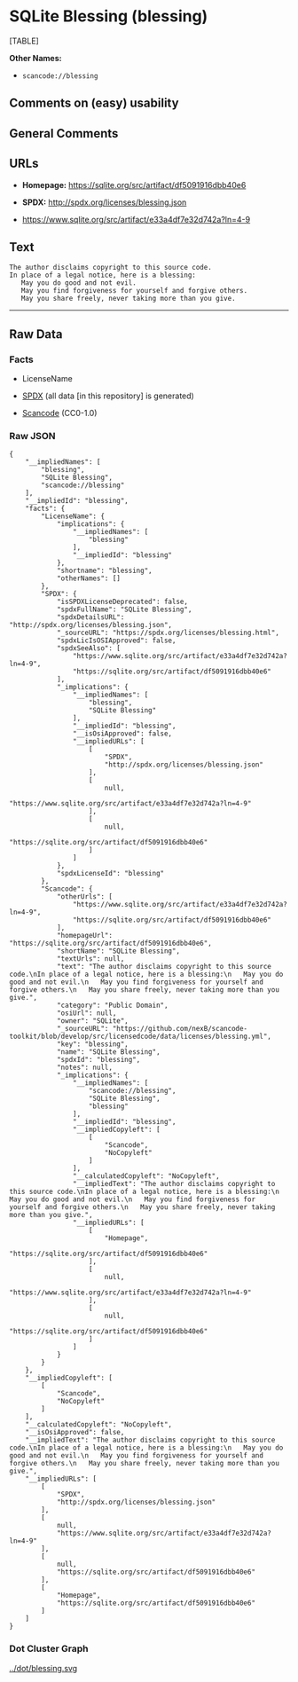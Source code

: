 SQLite Blessing (blessing)
==========================

[TABLE]

**Other Names:**

-   `scancode://blessing`

Comments on (easy) usability
----------------------------

General Comments
----------------

URLs
----

-   **Homepage:** https://sqlite.org/src/artifact/df5091916dbb40e6

-   **SPDX:** http://spdx.org/licenses/blessing.json

-   https://www.sqlite.org/src/artifact/e33a4df7e32d742a?ln=4-9

Text
----

    The author disclaims copyright to this source code.
    In place of a legal notice, here is a blessing:
       May you do good and not evil.
       May you find forgiveness for yourself and forgive others.
       May you share freely, never taking more than you give.

------------------------------------------------------------------------

Raw Data
--------

### Facts

-   LicenseName

-   [SPDX](https://spdx.org/licenses/blessing.html "SPDX") (all data
    \[in this repository\] is generated)

-   [Scancode](https://github.com/nexB/scancode-toolkit/blob/develop/src/licensedcode/data/licenses/blessing.yml "Scancode")
    (CC0-1.0)

### Raw JSON

    {
        "__impliedNames": [
            "blessing",
            "SQLite Blessing",
            "scancode://blessing"
        ],
        "__impliedId": "blessing",
        "facts": {
            "LicenseName": {
                "implications": {
                    "__impliedNames": [
                        "blessing"
                    ],
                    "__impliedId": "blessing"
                },
                "shortname": "blessing",
                "otherNames": []
            },
            "SPDX": {
                "isSPDXLicenseDeprecated": false,
                "spdxFullName": "SQLite Blessing",
                "spdxDetailsURL": "http://spdx.org/licenses/blessing.json",
                "_sourceURL": "https://spdx.org/licenses/blessing.html",
                "spdxLicIsOSIApproved": false,
                "spdxSeeAlso": [
                    "https://www.sqlite.org/src/artifact/e33a4df7e32d742a?ln=4-9",
                    "https://sqlite.org/src/artifact/df5091916dbb40e6"
                ],
                "_implications": {
                    "__impliedNames": [
                        "blessing",
                        "SQLite Blessing"
                    ],
                    "__impliedId": "blessing",
                    "__isOsiApproved": false,
                    "__impliedURLs": [
                        [
                            "SPDX",
                            "http://spdx.org/licenses/blessing.json"
                        ],
                        [
                            null,
                            "https://www.sqlite.org/src/artifact/e33a4df7e32d742a?ln=4-9"
                        ],
                        [
                            null,
                            "https://sqlite.org/src/artifact/df5091916dbb40e6"
                        ]
                    ]
                },
                "spdxLicenseId": "blessing"
            },
            "Scancode": {
                "otherUrls": [
                    "https://www.sqlite.org/src/artifact/e33a4df7e32d742a?ln=4-9",
                    "https://sqlite.org/src/artifact/df5091916dbb40e6"
                ],
                "homepageUrl": "https://sqlite.org/src/artifact/df5091916dbb40e6",
                "shortName": "SQLite Blessing",
                "textUrls": null,
                "text": "The author disclaims copyright to this source code.\nIn place of a legal notice, here is a blessing:\n   May you do good and not evil.\n   May you find forgiveness for yourself and forgive others.\n   May you share freely, never taking more than you give.",
                "category": "Public Domain",
                "osiUrl": null,
                "owner": "SQLite",
                "_sourceURL": "https://github.com/nexB/scancode-toolkit/blob/develop/src/licensedcode/data/licenses/blessing.yml",
                "key": "blessing",
                "name": "SQLite Blessing",
                "spdxId": "blessing",
                "notes": null,
                "_implications": {
                    "__impliedNames": [
                        "scancode://blessing",
                        "SQLite Blessing",
                        "blessing"
                    ],
                    "__impliedId": "blessing",
                    "__impliedCopyleft": [
                        [
                            "Scancode",
                            "NoCopyleft"
                        ]
                    ],
                    "__calculatedCopyleft": "NoCopyleft",
                    "__impliedText": "The author disclaims copyright to this source code.\nIn place of a legal notice, here is a blessing:\n   May you do good and not evil.\n   May you find forgiveness for yourself and forgive others.\n   May you share freely, never taking more than you give.",
                    "__impliedURLs": [
                        [
                            "Homepage",
                            "https://sqlite.org/src/artifact/df5091916dbb40e6"
                        ],
                        [
                            null,
                            "https://www.sqlite.org/src/artifact/e33a4df7e32d742a?ln=4-9"
                        ],
                        [
                            null,
                            "https://sqlite.org/src/artifact/df5091916dbb40e6"
                        ]
                    ]
                }
            }
        },
        "__impliedCopyleft": [
            [
                "Scancode",
                "NoCopyleft"
            ]
        ],
        "__calculatedCopyleft": "NoCopyleft",
        "__isOsiApproved": false,
        "__impliedText": "The author disclaims copyright to this source code.\nIn place of a legal notice, here is a blessing:\n   May you do good and not evil.\n   May you find forgiveness for yourself and forgive others.\n   May you share freely, never taking more than you give.",
        "__impliedURLs": [
            [
                "SPDX",
                "http://spdx.org/licenses/blessing.json"
            ],
            [
                null,
                "https://www.sqlite.org/src/artifact/e33a4df7e32d742a?ln=4-9"
            ],
            [
                null,
                "https://sqlite.org/src/artifact/df5091916dbb40e6"
            ],
            [
                "Homepage",
                "https://sqlite.org/src/artifact/df5091916dbb40e6"
            ]
        ]
    }

### Dot Cluster Graph

[../dot/blessing.svg](../dot/blessing.svg "../dot/blessing.svg")